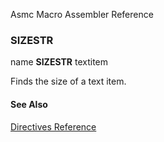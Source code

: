 Asmc Macro Assembler Reference

### SIZESTR

name **SIZESTR** textitem

Finds the size of a text item.

#### See Also

[Directives Reference](readme.md)